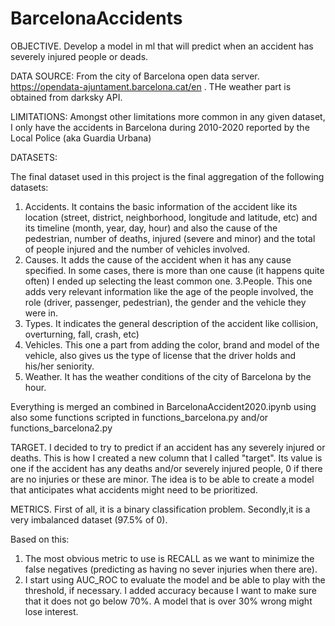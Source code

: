 # BarcelonaAccidents

OBJECTIVE. Develop a model in ml that will predict when an accident has severely injured people or deads.

DATA SOURCE: From the city of Barcelona open data server. https://opendata-ajuntament.barcelona.cat/en . THe weather part is obtained from darksky API.

LIMITATIONS: Amongst other limitations more common in any given dataset, I only have the accidents in Barcelona during 2010-2020 reported by the Local Police (aka Guardia Urbana)

DATASETS:

The final dataset used in this project is the final aggregation of the following datasets:

1. Accidents. It contains the basic information of the accident like its location (street, district, neighborhood, longitude and latitude, etc) and its timeline (month, year, day, hour) and also the cause of the pedestrian, number of deaths, injured (severe and minor) and the total of people injured and the number of vehicles involved.
2. Causes. It adds the cause of the accident when it has any cause specified. In some cases, there is more than one cause (it happens quite often) I ended up selecting the least common one.
3.People. This one adds very relevant information like the age of the people involved, the role (driver, passenger, pedestrian), the gender and the vehicle they were in.
4. Types. It indicates the general description of the accident like collision, overturning, fall, crash, etc)
5. Vehicles. This one a part from adding the color, brand and model of the vehicle, also gives us the type of license that the driver holds and his/her seniority.
6. Weather. It has the weather conditions of the city of Barcelona by the hour.


Everything is merged an combined in BarcelonaAccident2020.ipynb using also some functions scripted in functions_barcelona.py and/or functions_barcelona2.py

TARGET. I decided to try to predict if an accident has any severely injured or deaths. This is how I created a new column that I called "target". Its value is one if the accident has any deaths and/or severely injured people, 0 if there are no injuries or these are minor. The idea is to be able to create a model that anticipates what accidents might need to be  prioritized.

METRICS. First of all, it is a binary classification problem. Secondly,it is a very imbalanced dataset (97.5% of 0). 

Based on this:

  1. The most obvious metric to use is RECALL as we want to minimize the false negatives (predicting as having no sever injuries when there are).
  2. I start using AUC_ROC to evaluate the model and be able to play with the threshold, if necessary. I added accuracy because I want to make sure that it does not go below 70%. A model that is over 30% wrong might lose interest.
